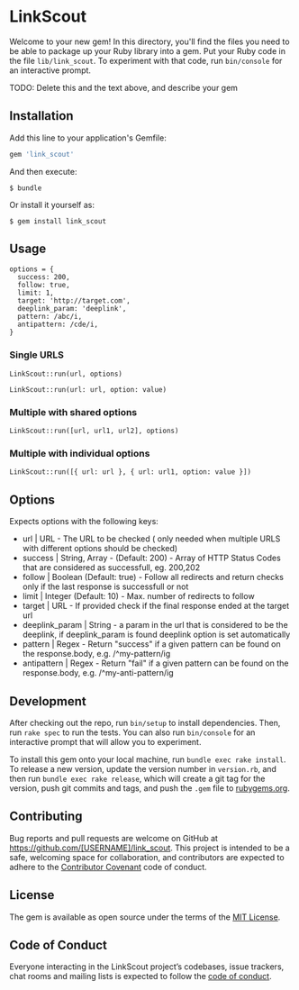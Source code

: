 # LinkScout

Welcome to your new gem! In this directory, you'll find the files you need to be able to package up your Ruby library into a gem. Put your Ruby code in the file `lib/link_scout`. To experiment with that code, run `bin/console` for an interactive prompt.

TODO: Delete this and the text above, and describe your gem

## Installation

Add this line to your application's Gemfile:

```ruby
gem 'link_scout'
```

And then execute:

    $ bundle

Or install it yourself as:

    $ gem install link_scout

## Usage
```
options = {
  success: 200,
  follow: true,
  limit: 1,
  target: 'http://target.com',
  deeplink_param: 'deeplink',
  pattern: /abc/i,
  antipattern: /cde/i,
}
```
### Single URLS
`LinkScout::run(url, options)`

`LinkScout::run(url: url, option: value)`

### Multiple with shared options
`LinkScout::run([url, url1, url2], options)`

### Multiple with individual options
`LinkScout::run([{ url: url }, { url: url1, option: value }])`

## Options

Expects options with the following keys:
- url | URL - The URL to be checked ( only needed when multiple URLS with different options should be checked)
- success | String, Array - (Default: 200) - Array of HTTP Status Codes that are considered as successfull, eg. 200,202
- follow | Boolean (Default: true) - Follow all redirects and return checks only if the last response is successfull or not
- limit | Integer (Default: 10) - Max. number of redirects to follow
- target | URL - If provided check if the final response ended at the target url
- deeplink_param | String - a param in the url that is considered to be the deeplink, if deeplink_param is found deeplink option is set automatically
- pattern | Regex - Return "success" if a given pattern can be found on the response.body, e.g. /^my-pattern/ig
- antipattern | Regex - Return "fail" if a given pattern can be found on the response.body, e.g. /^my-anti-pattern/ig

## Development

After checking out the repo, run `bin/setup` to install dependencies. Then, run `rake spec` to run the tests. You can also run `bin/console` for an interactive prompt that will allow you to experiment.

To install this gem onto your local machine, run `bundle exec rake install`. To release a new version, update the version number in `version.rb`, and then run `bundle exec rake release`, which will create a git tag for the version, push git commits and tags, and push the `.gem` file to [rubygems.org](https://rubygems.org).

## Contributing

Bug reports and pull requests are welcome on GitHub at https://github.com/[USERNAME]/link_scout. This project is intended to be a safe, welcoming space for collaboration, and contributors are expected to adhere to the [Contributor Covenant](http://contributor-covenant.org) code of conduct.

## License

The gem is available as open source under the terms of the [MIT License](https://opensource.org/licenses/MIT).

## Code of Conduct

Everyone interacting in the LinkScout project’s codebases, issue trackers, chat rooms and mailing lists is expected to follow the [code of conduct](https://github.com/[USERNAME]/link_scout/blob/master/CODE_OF_CONDUCT.md).
